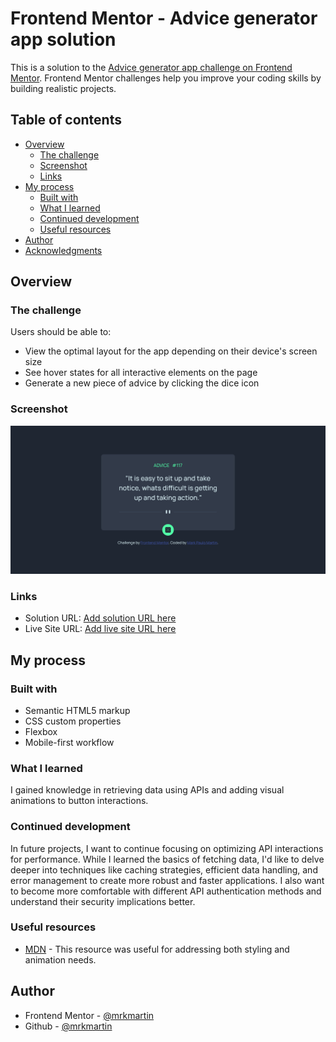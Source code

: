 # Frontend Mentor - Advice generator app solution

This is a solution to the [Advice generator app challenge on Frontend Mentor](https://www.frontendmentor.io/challenges/advice-generator-app-QdUG-13db). Frontend Mentor challenges help you improve your coding skills by building realistic projects.

## Table of contents

- [Overview](#overview)
  - [The challenge](#the-challenge)
  - [Screenshot](#screenshot)
  - [Links](#links)
- [My process](#my-process)
  - [Built with](#built-with)
  - [What I learned](#what-i-learned)
  - [Continued development](#continued-development)
  - [Useful resources](#useful-resources)
- [Author](#author)
- [Acknowledgments](#acknowledgments)

## Overview

### The challenge

Users should be able to:

- View the optimal layout for the app depending on their device's screen size
- See hover states for all interactive elements on the page
- Generate a new piece of advice by clicking the dice icon

### Screenshot

![](./advice-generator-app.png)

### Links

- Solution URL: [Add solution URL here](https://your-solution-url.com)
- Live Site URL: [Add live site URL here](https://your-live-site-url.com)

## My process

### Built with

- Semantic HTML5 markup
- CSS custom properties
- Flexbox
- Mobile-first workflow

### What I learned

I gained knowledge in retrieving data using APIs and adding visual animations to button interactions.

### Continued development

In future projects, I want to continue focusing on
optimizing API interactions for performance. While I learned the basics of fetching data, I'd like to delve deeper into techniques like caching strategies, efficient data handling, and error management to create more robust and faster applications. I also want to become more comfortable with different API authentication methods and understand their security implications better.

### Useful resources

- [MDN](https://developer.mozilla.org/en-US/) - This resource was useful for addressing both styling and animation needs.

## Author

- Frontend Mentor - [@mrkmartin](hhttps://www.frontendmentor.io/profile/mrkmartin)
- Github - [@mrkmartin](https://github.com/mrkmartin)
